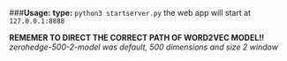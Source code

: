 ###**Usage:**
**type:** `python3 startserver.py`
the web app will start at `127.0.0.1:8888`
 
**REMEMER TO DIRECT THE CORRECT PATH OF WORD2VEC MODEL!!**
*zerohedge-500-2-model was default, 500 dimensions and size 2 window*
